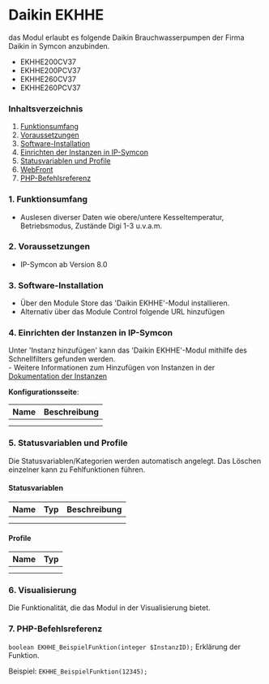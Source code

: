 # Daikin EKHHE
das Modul erlaubt es folgende Daikin Brauchwasserpumpen der Firma Daikin in Symcon anzubinden.

- EKHHE200CV37
- EKHHE200PCV37
- EKHHE260CV37
- EKHHE260PCV37

### Inhaltsverzeichnis

1. [Funktionsumfang](#1-funktionsumfang)
2. [Voraussetzungen](#2-voraussetzungen)
3. [Software-Installation](#3-software-installation)
4. [Einrichten der Instanzen in IP-Symcon](#4-einrichten-der-instanzen-in-ip-symcon)
5. [Statusvariablen und Profile](#5-statusvariablen-und-profile)
6. [WebFront](#6-webfront)
7. [PHP-Befehlsreferenz](#7-php-befehlsreferenz)

### 1. Funktionsumfang

* Auslesen diverser Daten wie obere/untere Kesseltemperatur, Betriebsmodus, Zustände Digi 1-3 u.v.a.m.

### 2. Voraussetzungen

- IP-Symcon ab Version 8.0

### 3. Software-Installation

* Über den Module Store das 'Daikin EKHHE'-Modul installieren.
* Alternativ über das Module Control folgende URL hinzufügen

### 4. Einrichten der Instanzen in IP-Symcon

 Unter 'Instanz hinzufügen' kann das 'Daikin EKHHE'-Modul mithilfe des Schnellfilters gefunden werden.  
	- Weitere Informationen zum Hinzufügen von Instanzen in der [Dokumentation der Instanzen](https://www.symcon.de/service/dokumentation/konzepte/instanzen/#Instanz_hinzufügen)

__Konfigurationsseite__:

Name     | Beschreibung
-------- | ------------------
		 |
		 |

### 5. Statusvariablen und Profile

Die Statusvariablen/Kategorien werden automatisch angelegt. Das Löschen einzelner kann zu Fehlfunktionen führen.

#### Statusvariablen

Name   | Typ     | Beschreibung
------ | ------- | ------------
	   |         |
	   |         |

#### Profile

Name   | Typ
------ | -------
	   |
	   |

### 6. Visualisierung

Die Funktionalität, die das Modul in der Visualisierung bietet.

### 7. PHP-Befehlsreferenz

`boolean EKHHE_BeispielFunktion(integer $InstanzID);`
Erklärung der Funktion.

Beispiel:
`EKHHE_BeispielFunktion(12345);`